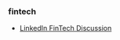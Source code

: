 ### fintech 
- [LinkedIn FinTech Discussion](https://www.linkedin.com/advice/0/youre-tasked-deploying-fintech-solutions-cloud-mfzge?contributionUrn=urn%3Ali%3Acomment%3A%28urn%3Ali%3AarticleSegment%3A%28urn%3Ali%3AlinkedInArticle%3A7223384395657687041%2C7223384396995727360%29%2C7231389378793680896%29)